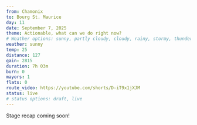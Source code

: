 ```yaml
---
from: Chamonix
to: Bourg St. Maurice
day: 11
date: September 7, 2025
theme: Actionable, what can we do right now?
# Weather options: sunny, partly cloudy, cloudy, rainy, stormy, thunder, snowy, foggy
weather: sunny
temp: 25
distance: 127
gain: 2815
duration: 7h 03m
burn: 0
mayors: 1
flats: 0
route_video: https://youtube.com/shorts/D-iT9x1jXJM
status: live
# status options: draft, live
---
```


Stage recap coming soon!
